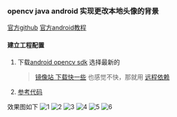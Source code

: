 ### opencv java android 实现更改本地头像的背景
[官方github](https://github.com/opencv/opencv)
[官方android教程](https://docs.opencv.org/4.x/d5/df8/tutorial_dev_with_OCV_on_Android.html)
#### 建立工程配置
1.  下载[android opencv sdk](https://github.com/opencv/opencv/releases) 选择最新的
    > [镜像站 下载快一些](https://www.sockstack.cn/github) 也感觉不快，那就用  [远程依赖](https://central.sonatype.com/artifact/org.opencv/opencv)
2. [参考代码](https://mp.weixin.qq.com/s?__biz=MzI4Mzc1OTA5OA==&mid=100002242&idx=1&sn=4c629be01fd8ded9b843324d57daf83c&chksm=6b8491575cf3184114f8a3438f71c862e10ee592789779ca4cf38ed9f1d6ebfb01b449c0449d#rd)

效果图如下
![1](/docs/1.jpg)
![2](/docs/2.jpg)
![3](/docs/3.jpg)
![4](/docs/4.jpg)
![5](/docs/5.jpg)
![6](/docs/6.jpg)

